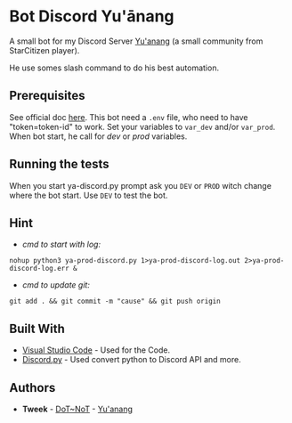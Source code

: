 # Bot Discord Yu'ānang

A small bot for my Discord Server [Yu'anang](https://yuanang.space) (a small community from StarCitizen player).

He use somes slash command to do his best automation.

## Prerequisites

See official doc [here](https://discordpy.readthedocs.io/en/stable/intro.html).
This bot need a `.env` file, who need to have "token=token-id" to work.
Set your variables to `var_dev` and/or `var_prod`.
When bot start, he call for *dev* or *prod* variables.

## Running the tests

When you start ya-discord.py prompt ask you `DEV` or `PROD` witch change where the bot start.
Use `DEV` to test the bot.

## Hint

- *cmd to start with log:*

`nohup python3 ya-prod-discord.py 1>ya-prod-discord-log.out 2>ya-prod-discord-log.err &`

- *cmd to update git:*

`git add . && git commit -m "cause" && git push origin`

## Built With

- [Visual Studio Code](https://code.visualstudio.com) - Used for the Code.
- [Discord.py](https://discordpy.readthedocs.io/en/stable/) - Used convert python to Discord API and more.

## Authors

- **Tweek** -    [DoT~NoT](https://dotnot.be) -    [Yu'anang](https://yuanang.space)
